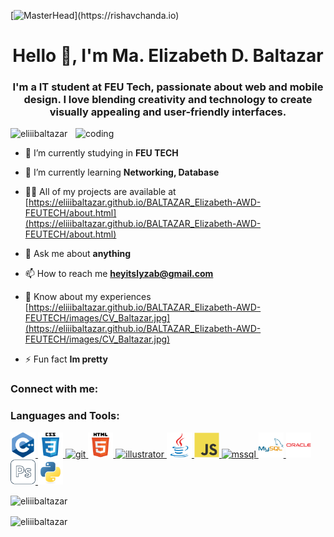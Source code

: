 [![MasterHead](https://1.bp.blogspot.com/-7A4WynwLsM...)](https://rishavchanda.io)


<h1 align="center">Hello 👋, I'm Ma. Elizabeth D. Baltazar</h1>
<h3 align="center">I'm a IT student at FEU Tech, passionate about web and mobile design. I love blending creativity and technology to create visually appealing and user-friendly interfaces.</h3>
<img align="right" alt="coding" width="400" src="https://64.media.tumblr.com/5bff72c9704a9a2da1ad9ef5ca1d2566/ab055e9835e8d540-37/s1280x1920/6dd535472329c062047a2442663a29a4763bb3a8.gif">

<p align="left"> <img src="https://komarev.com/ghpvc/?username=eliiibaltazar&label=Profile%20views&color=0e75b6&style=flat" alt="eliiibaltazar" /> </p>

- 🔭 I’m currently studying in **FEU TECH**

- 🌱 I’m currently learning **Networking, Database**

- 👨‍💻 All of my projects are available at [https://eliiibaltazar.github.io/BALTAZAR_Elizabeth-AWD-FEUTECH/about.html](https://eliiibaltazar.github.io/BALTAZAR_Elizabeth-AWD-FEUTECH/about.html)

- 💬 Ask me about **anything**

- 📫 How to reach me **heyitslyzab@gmail.com**

- 📄 Know about my experiences [https://eliiibaltazar.github.io/BALTAZAR_Elizabeth-AWD-FEUTECH/images/CV_Baltazar.jpg](https://eliiibaltazar.github.io/BALTAZAR_Elizabeth-AWD-FEUTECH/images/CV_Baltazar.jpg)

- ⚡ Fun fact **Im pretty**

<h3 align="left">Connect with me:</h3>
<p align="left">
</p>

<h3 align="left">Languages and Tools:</h3>
<p align="left"> <a href="https://www.w3schools.com/cpp/" target="_blank" rel="noreferrer"> <img src="https://raw.githubusercontent.com/devicons/devicon/master/icons/cplusplus/cplusplus-original.svg" alt="cplusplus" width="40" height="40"/> </a> <a href="https://www.w3schools.com/css/" target="_blank" rel="noreferrer"> <img src="https://raw.githubusercontent.com/devicons/devicon/master/icons/css3/css3-original-wordmark.svg" alt="css3" width="40" height="40"/> </a> <a href="https://git-scm.com/" target="_blank" rel="noreferrer"> <img src="https://www.vectorlogo.zone/logos/git-scm/git-scm-icon.svg" alt="git" width="40" height="40"/> </a> <a href="https://www.w3.org/html/" target="_blank" rel="noreferrer"> <img src="https://raw.githubusercontent.com/devicons/devicon/master/icons/html5/html5-original-wordmark.svg" alt="html5" width="40" height="40"/> </a> <a href="https://www.adobe.com/in/products/illustrator.html" target="_blank" rel="noreferrer"> <img src="https://www.vectorlogo.zone/logos/adobe_illustrator/adobe_illustrator-icon.svg" alt="illustrator" width="40" height="40"/> </a> <a href="https://www.java.com" target="_blank" rel="noreferrer"> <img src="https://raw.githubusercontent.com/devicons/devicon/master/icons/java/java-original.svg" alt="java" width="40" height="40"/> </a> <a href="https://developer.mozilla.org/en-US/docs/Web/JavaScript" target="_blank" rel="noreferrer"> <img src="https://raw.githubusercontent.com/devicons/devicon/master/icons/javascript/javascript-original.svg" alt="javascript" width="40" height="40"/> </a> <a href="https://www.microsoft.com/en-us/sql-server" target="_blank" rel="noreferrer"> <img src="https://www.svgrepo.com/show/303229/microsoft-sql-server-logo.svg" alt="mssql" width="40" height="40"/> </a> <a href="https://www.mysql.com/" target="_blank" rel="noreferrer"> <img src="https://raw.githubusercontent.com/devicons/devicon/master/icons/mysql/mysql-original-wordmark.svg" alt="mysql" width="40" height="40"/> </a> <a href="https://www.oracle.com/" target="_blank" rel="noreferrer"> <img src="https://raw.githubusercontent.com/devicons/devicon/master/icons/oracle/oracle-original.svg" alt="oracle" width="40" height="40"/> </a> <a href="https://www.photoshop.com/en" target="_blank" rel="noreferrer"> <img src="https://raw.githubusercontent.com/devicons/devicon/master/icons/photoshop/photoshop-line.svg" alt="photoshop" width="40" height="40"/> </a> <a href="https://www.python.org" target="_blank" rel="noreferrer"> <img src="https://raw.githubusercontent.com/devicons/devicon/master/icons/python/python-original.svg" alt="python" width="40" height="40"/> </a> </p>

<p><img align="center" src="https://github-readme-stats.vercel.app/api/top-langs?username=eliiibaltazar&show_icons=true&locale=en&layout=compact" alt="eliiibaltazar" /></p>

<p><img align="center" src="https://github-readme-streak-stats.herokuapp.com/?user=eliiibaltazar&" alt="eliiibaltazar" /></p>
